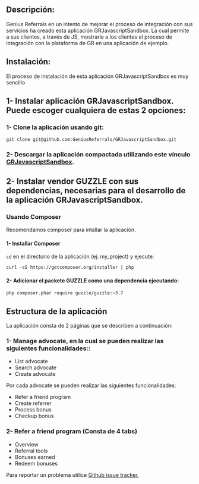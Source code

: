 Descripción:
------------

Genius Referrals en un intento de mejorar el proceso de integración con sus servicios ha creado esta aplicación GRJavascriptSandbox.
La cual permite a sus clientes, a través de JS, mostrarle a los clientes el proceso de integración con la plataforma de GR en una aplicación de ejemplo.

Instalación:
------------

El proceso de instalación de esta aplicación GRJavascriptSandbox es muy sencillo 

## 1- Instalar aplicación GRJavascriptSandbox. Puede escoger cualquiera de estas 2 opciones:

### 1- Clone la aplicación usando git: 
```
git clone git@github.com:GeniusReferrals/GRJavascriptSandbox.git
```

### 2- Descargar la aplicación compactada utilizando este vínculo [GRJavascriptSandbox](https://github.com/GeniusReferrals/GRJavascriptSandbox/archive/master.zip).


## 2- Instalar vendor GUZZLE con sus dependencias, necesarias para el desarrollo de la aplicación GRJavascriptSandbox.

### Usando Composer

Recomendamos composer para intallar la aplicación.

#### 1- Installar Composer

```cd``` en el directorio de la aplicación (ej: my_project) y ejecute:

```
curl -sS https://getcomposer.org/installer | php
```

#### 2- Adicionar el packete GUZZLE como una dependencia ejecutando:  

```
php composer.phar require guzzle/guzzle:~3.7
```


Estructura de la aplicación
---------------------------

La aplicación consta de 2 páginas que se describen a continuación:

### 1- Manage advocate, en la cual se pueden realizar las siguientes funcionalidades::

 - List advocate
 - Search advocate
 - Create advocate

Por cada advocate se pueden realizar las siguientes funcionalidades:

 - Refer a friend program
 - Create referrer
 - Process bonus
 - Checkup bonus

### 2- Refer a friend program (Consta de 4 tabs)

 - Overview
 - Referral tools
 - Bonuses earned
 - Redeem bonuses

Para reportar un problema utilice [Github issue tracker.](https://github.com/GeniusReferrals/GRJavascriptSandbox/issues)
